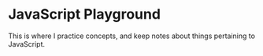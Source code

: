 # JavaScript Playground

This is where I practice concepts, and keep notes about things pertaining to JavaScript. 